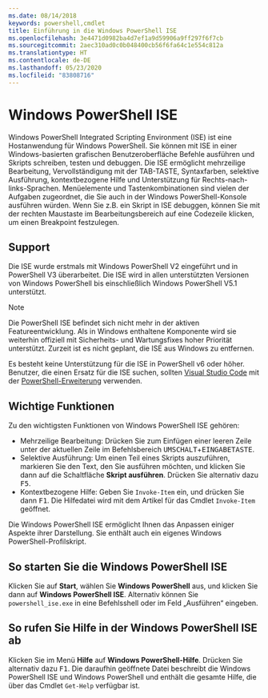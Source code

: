 ```yaml
---
ms.date: 08/14/2018
keywords: powershell,cmdlet
title: Einführung in die Windows PowerShell ISE
ms.openlocfilehash: 3e4471d0982ba4d7ef1a9d59906a9ff297f6f7cb
ms.sourcegitcommit: 2aec310ad0c0b048400cb56f6fa64c1e554c812a
ms.translationtype: HT
ms.contentlocale: de-DE
ms.lasthandoff: 05/23/2020
ms.locfileid: "83808716"
---
```

# <a name="the-windows-powershell-ise"></a>Windows PowerShell ISE

Windows PowerShell Integrated Scripting Environment (ISE) ist eine Hostanwendung für Windows PowerShell. Sie können mit ISE in einer Windows-basierten grafischen Benutzeroberfläche Befehle ausführen und Skripts schreiben, testen und debuggen. Die ISE ermöglicht mehrzeilige Bearbeitung, Vervollständigung mit der TAB-TASTE, Syntaxfarben, selektive Ausführung, kontextbezogene Hilfe und Unterstützung für Rechts-nach-links-Sprachen. Menüelemente und Tastenkombinationen sind vielen der Aufgaben zugeordnet, die Sie auch in der Windows PowerShell-Konsole ausführen würden. Wenn Sie z.B. ein Skript in ISE debuggen, können Sie mit der rechten Maustaste im Bearbeitungsbereich auf eine Codezeile klicken, um einen Breakpoint festzulegen.

## <a name="support"></a>Support

Die ISE wurde erstmals mit Windows PowerShell V2 eingeführt und in PowerShell V3 überarbeitet. Die ISE wird in allen unterstützten Versionen von Windows PowerShell bis einschließlich Windows PowerShell V5.1 unterstützt.

> [!NOTE]
> Die PowerShell ISE befindet sich nicht mehr in der aktiven Featureentwicklung. Als in Windows enthaltene Komponente wird sie weiterhin offiziell mit Sicherheits- und Wartungsfixes hoher Priorität unterstützt.
> Zurzeit ist es nicht geplant, die ISE aus Windows zu entfernen.
>
> Es besteht keine Unterstützung für die ISE in PowerShell v6 oder höher. Benutzer, die einen Ersatz für die ISE suchen, sollten [Visual Studio Code](https://code.visualstudio.com/) mit der [PowerShell-Erweiterung](https://marketplace.visualstudio.com/items?itemName=ms-vscode.PowerShell) verwenden.

## <a name="key-features"></a>Wichtige Funktionen

Zu den wichtigsten Funktionen von Windows PowerShell ISE gehören:

- Mehrzeilige Bearbeitung: Drücken Sie zum Einfügen einer leeren Zeile unter der aktuellen Zeile im Befehlsbereich <kbd>UMSCHALT</kbd>+<kbd>EINGABETASTE</kbd>.
- Selektive Ausführung: Um einen Teil eines Skripts auszuführen, markieren Sie den Text, den Sie ausführen möchten, und klicken Sie dann auf die Schaltfläche **Skript ausführen**. Drücken Sie alternativ dazu <kbd>F5</kbd>.
- Kontextbezogene Hilfe: Geben Sie `Invoke-Item` ein, und drücken Sie dann <kbd>F1</kbd>. Die Hilfedatei wird mit dem Artikel für das Cmdlet `Invoke-Item` geöffnet.

Die Windows PowerShell ISE ermöglicht Ihnen das Anpassen einiger Aspekte ihrer Darstellung. Sie enthält auch ein eigenes Windows PowerShell-Profilskript.

## <a name="to-start-the-windows-powershell-ise"></a>So starten Sie die Windows PowerShell ISE

Klicken Sie auf **Start**, wählen Sie **Windows PowerShell** aus, und klicken Sie dann auf **Windows PowerShell ISE**.
Alternativ können Sie `powershell_ise.exe` in eine Befehlsshell oder im Feld „Ausführen“ eingeben.

## <a name="to-get-help-in-the-windows-powershell-ise"></a>So rufen Sie Hilfe in der Windows PowerShell ISE ab

Klicken Sie im Menü **Hilfe** auf **Windows PowerShell-Hilfe**. Drücken Sie alternativ dazu <kbd>F1</kbd>. Die daraufhin geöffnete Datei beschreibt die Windows PowerShell ISE und Windows PowerShell und enthält die gesamte Hilfe, die über das Cmdlet `Get-Help` verfügbar ist.
